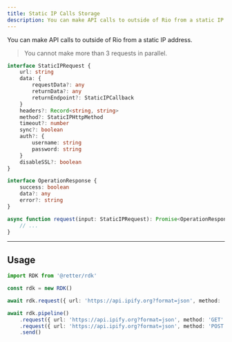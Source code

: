 ```yaml
---
title: Static IP Calls Storage
description: You can make API calls to outside of Rio from a static IP address.
---
```


You can make API calls to outside of Rio from a static IP address.

> You cannot make more than 3 requests in parallel.

```typescript
interface StaticIPRequest {
    url: string
    data: {
        requestData?: any
        returnData?: any
        returnEndpoint?: StaticIPCallback
    }
    headers?: Record<string, string>
    method?: StaticIPHttpMethod
    timeout?: number
    sync?: boolean
    auth?: {
        username: string
        password: string
    }
    disableSSL?: boolean
}

interface OperationResponse {
    success: boolean
    data?: any
    error?: string
}

async function request(input: StaticIPRequest): Promise<OperationResponse | undefined> {
    // ...
}
```

---

## Usage

```typescript
import RDK from '@retter/rdk'

const rdk = new RDK()

await rdk.request({ url: 'https://api.ipify.org?format=json', method: 'GET' })

await rdk.pipeline()
    .request({ url: 'https://api.ipify.org?format=json', method: 'GET' })
    .request({ url: 'https://api.ipify.org?format=json', method: 'POST' })
    .send()
```
